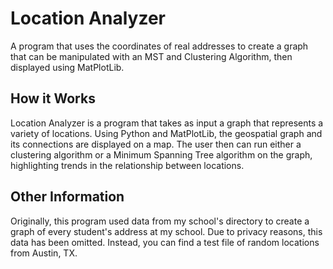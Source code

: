 # Location Analyzer
A program that uses the coordinates of real addresses to create a graph that can be manipulated with an MST and Clustering Algorithm, then displayed using MatPlotLib.

## How it Works
Location Analyzer is a program that takes as input a graph that represents a variety of locations. Using Python and MatPlotLib, the geospatial graph and its connections are displayed on a map. The user then can run either a clustering algorithm or a Minimum Spanning Tree algorithm on the graph, highlighting trends in the relationship between locations.

## Other Information
Originally, this program used data from my school's directory to create a graph of every student's address at my school. Due to privacy reasons, this data has been omitted. Instead, you can find a test file of random locations from Austin, TX.
